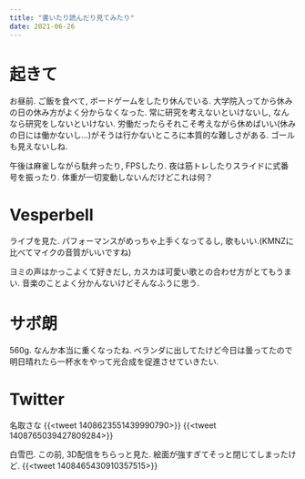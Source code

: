 ```yaml
---
title: "書いたり読んだり見てみたり"
date: 2021-06-26
---
```



# 起きて
お昼前. ご飯を食べて, ボードゲームをしたり休んでいる. 大学院入ってから休みの日の休み方がよく分からなくなった. 常に研究を考えないといけないし, なんなら研究をしないといけない. 労働だったらそれこそ考えながら休めばいい(休みの日には働かないし...)がそうは行かないところに本質的な難しさがある. ゴールも見えないしね.

午後は麻雀しながら駄弁ったり, FPSしたり. 夜は筋トレしたりスライドに式番号を振ったり.
体重が一切変動しないんだけどこれは何？

# Vesperbell
ライブを見た. パフォーマンスがめっちゃ上手くなってるし, 歌もいい.(KMNZに比べてマイクの音質がいいですね)

ヨミの声はかっこよくて好きだし, カスカは可愛い歌との合わせ方がとてもうまい. 音楽のことよく分かんないけどそんなふうに思う.


# サボ朗
560g. なんか本当に重くなったね. ベランダに出してたけど今日は曇ってたので明日晴れたら一杯水をやって光合成を促進させていきたい.

# Twitter
名取さな
{{<tweet 1408623551439990790>}}
{{<tweet 1408765039427809284>}}

白雪巴. この前, 3D配信をちらっと見た. 絵面が強すぎてそっと閉じてしまったけど.
{{<tweet 1408465430910357515>}}